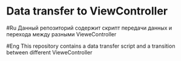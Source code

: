 # Data transfer to ViewController
#Ru
 Данный репозиторий содержит скрипт передачи данных и перехода между разными VieweController

#Eng
This repository contains a data transfer script and a transition between different VieweController
